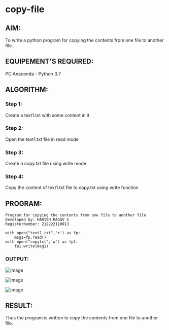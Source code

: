 
# copy-file
## AIM:
To write a python program for copying the contents from one file to another file.
## EQUIPEMENT'S REQUIRED: 
PC
Anaconda - Python 3.7
## ALGORITHM: 
### Step 1:
Create a text1.txt with some content in it

### Step 2: 
Open the text1.txt file in read mode
 
### Step 3: 
Create a copy.txt file using write mode

### Step 4:
Copy the content of text1.txt file to copy.txt using write function

## PROGRAM:
```
Program for copying the contents from one file to another file
Developed by: HARISH RAGAV S
RegisterNumber: 212222110013

with open("text1.txt",'r') as fp:
    msg1=fp.read()
with open("copytxt",'w') as fp1:
    fp1.write(msg1)
```

### OUTPUT:
![image](https://github.com/harishragav272003/copy-file/assets/119345345/7d609c53-5525-4ebc-a544-f709d7e8c4bb)

![image](https://github.com/harishragav272003/copy-file/assets/119345345/0fc9108f-1e06-4eb7-8599-e5d70646c69e)

![image](https://github.com/harishragav272003/copy-file/assets/119345345/0208f6b4-b568-4921-9c1d-5632b2bfdfd0)


## RESULT:
Thus the program is written to copy the contents from one file to another file.
